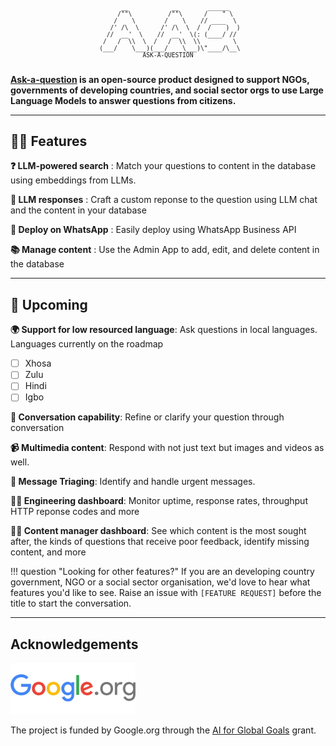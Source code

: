 
<pre align="center" style="text-align:center; font-size: 1vw; background:none;">
    __            __        ______
    /""\          /""\      /    " \
    /    \        /    \    // ____  \
    /' /\  \      /' /\  \  /  /    )  )
  //  __'  \    //  __'  \(: (____/ //
 /   /  \\  \  /   /  \\  \\         \
 (___/    \___)(___/    \___)\"____/\__\
ASK-A-QUESTION

</pre>

**[Ask-a-question](https://idinsight.github.io/aaq-core/) is an open-source product designed to support NGOs,
governments of developing countries, and social sector orgs to use Large Language Models to answer questions from
citizens.**

---

## :woman_cartwheeling: Features

**:question: LLM-powered search** : Match your questions to content in the database using embeddings from LLMs.

**:robot: LLM responses** : Craft a custom reponse to the question using LLM chat and the content in your database

**:speech_balloon: Deploy on WhatsApp** : Easily deploy using WhatsApp Business API

**:books: Manage content** : Use the Admin App to add, edit, and delete content in the database

---

## :construction: Upcoming

**:earth_africa: Support for low resourced language**: Ask questions in local languages. Languages currently on the roadmap

- [ ] Xhosa
- [ ] Zulu
- [ ] Hindi
- [ ] Igbo

**:speech_balloon: Conversation capability**: Refine or clarify your question through conversation

**:video_camera: Multimedia content**: Respond with not just text but images and videos as well.

**:rotating_light: Message Triaging**: Identify and handle urgent messages.

**:woman_technologist: Engineering dashboard**: Monitor uptime, response rates, throughput HTTP reponse codes and more

**:woman_office_worker: Content manager dashboard**: See which content is the most sought after, the kinds of questions that receive poor feedback, identify missing content, and more

!!! question "Looking for other features?"
    If you are an developing country government, NGO or a social sector organisation, we'd love to hear what features you'd
    like to see. Raise an issue with `[FEATURE REQUEST]` before the title to start the conversation.

---

## Acknowledgements

<img src="/images/google_org.png" alt="google_dot_org" width=200/>

The project is funded by Google.org through the
[AI for Global Goals](https://globalgoals.withgoogle.com/globalgoals/) grant.
